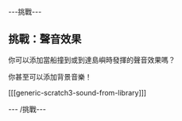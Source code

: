 \---挑戰\---

## 挑戰：聲音效果

你可以添加當船撞到或到達島嶼時發揮的聲音效果嗎？

你甚至可以添加背景音樂！

[[[generic-scratch3-sound-from-library]]]

\--- /挑戰\---